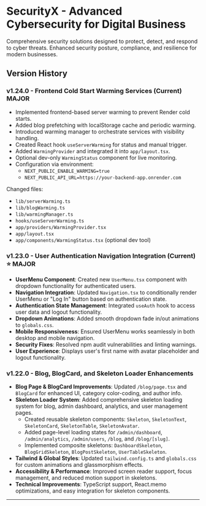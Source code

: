 # SecurityX - Advanced Cybersecurity for Digital Business

Comprehensive security solutions designed to protect, detect, and respond to cyber threats. Enhanced security posture, compliance, and resilience for modern businesses.

## Version History

### v1.24.0 - Frontend Cold Start Warming Services (Current) MAJOR
- Implemented frontend-based server warming to prevent Render cold starts.
- Added blog prefetching with localStorage cache and periodic warming.
- Introduced warming manager to orchestrate services with visibility handling.
- Created React hook `useServerWarming` for status and manual trigger.
- Added `WarmingProvider` and integrated it into `app/layout.tsx`.
- Optional dev-only `WarmingStatus` component for live monitoring.
- Configuration via environment:
  - `NEXT_PUBLIC_ENABLE_WARMING=true`
  - `NEXT_PUBLIC_API_URL=https://your-backend-app.onrender.com`

Changed files:
- `lib/serverWarming.ts`
- `lib/blogWarming.ts`
- `lib/warmingManager.ts`
- `hooks/useServerWarming.ts`
- `app/providers/WarmingProvider.tsx`
- `app/layout.tsx`
- `app/components/WarmingStatus.tsx` (optional dev tool)

### v1.23.0 - User Authentication Navigation Integration (Current) ⭐ MAJOR
- **UserMenu Component**: Created new `UserMenu.tsx` component with dropdown functionality for authenticated users.
- **Navigation Integration**: Updated `Navigation.tsx` to conditionally render UserMenu or "Log In" button based on authentication state.
- **Authentication State Management**: Integrated `useAuth` hook to access user data and logout functionality.
- **Dropdown Animations**: Added smooth dropdown fade in/out animations to `globals.css`.
- **Mobile Responsiveness**: Ensured UserMenu works seamlessly in both desktop and mobile navigation.
- **Security Fixes**: Resolved npm audit vulnerabilities and linting warnings.
- **User Experience**: Displays user's first name with avatar placeholder and logout functionality.

### v1.22.0 - Blog, BlogCard, and Skeleton Loader Enhancements
- **Blog Page & BlogCard Improvements**: Updated `/blog/page.tsx` and `BlogCard` for enhanced UI, category color-coding, and author info.
- **Skeleton Loader System**: Added comprehensive skeleton loading system for blog, admin dashboard, analytics, and user management pages.
  - Created reusable skeleton components: `Skeleton`, `SkeletonText`, `SkeletonCard`, `SkeletonTable`, `SkeletonAvatar`.
  - Added page-level loading states for `/admin/dashboard`, `/admin/analytics`, `/admin/users`, `/blog`, and `/blog/[slug]`.
  - Implemented composite skeletons: `DashboardSkeleton`, `BlogGridSkeleton`, `BlogPostSkeleton`, `UserTableSkeleton`.
- **Tailwind & Global Styles**: Updated `tailwind.config.ts` and `globals.css` for custom animations and glassmorphism effects.
- **Accessibility & Performance**: Improved screen reader support, focus management, and reduced motion support in skeletons.
- **Technical Improvements**: TypeScript support, React.memo optimizations, and easy integration for skeleton components.

---

